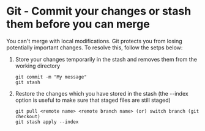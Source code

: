 # Git - Commit your changes or stash them before you can merge

You can't merge with local modifications. Git protects you from losing potentially important changes. To resolve this, follow the setps below:

1. Store your changes temporarily in the stash and removes them from the working directory
    ```
    git commit -m "My message"
    git stash
    ```
1. Restore the changes which you have stored in the stash (the --index option is useful to make sure that staged files are still staged)
    ```
    git pull <remote name> <remote branch name> (or) switch branch (git checkout)
    git stash apply --index
    ```
